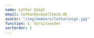 ```yaml
---
name: Lothar Voigt
email: lothar@vcmuellheim.de
avatar: "/img/members/lotharvoigt.jpg"
function: 1. Vorsitzender
sortorder: 1
---
```

